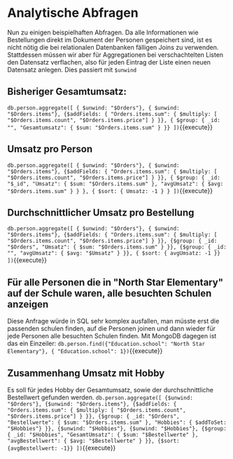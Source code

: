 # Analytische Abfragen
Nun zu einigen beispielhaften Abfragen. Da alle Informationen wie Bestellungen direkt im Dokument der Personen gespeichert sind, 
ist es nicht nötig die bei relationalen Datenbanken fälligen Joins zu verwenden. 
Stattdessen müssen wir aber für Aggregationen bei verschachtelten Listen den Datensatz verflachen, 
also für jeden Eintrag der Liste einen neuen Datensatz anlegen.
Dies passiert mit `$unwind`

## Bisheriger Gesamtumsatz:
`db.person.aggregate([
    { $unwind: "$Orders"},
    { $unwind: "$Orders.items"},
    {$addFields: {
        "Orders.items.sum": { $multiply: [ "$Orders.items.count", "$Orders.items.price"] }
    }},
    { $group: {
        _id: "",
        "Gesamtumsatz": { $sum: "$Orders.items.sum" }
    }}
])`{{execute}}

## Umsatz pro Person
`db.person.aggregate([
    { $unwind: "$Orders"},
    { $unwind: "$Orders.items"},
    {$addFields: {
        "Orders.items.sum": { $multiply: [ "$Orders.items.count", "$Orders.items.price"] }
    }},
    {
        $group: {
            _id: "$_id",
            "Umsatz": { $sum: "$Orders.items.sum" },
            "avgUmsatz": { $avg: "$Orders.items.sum" }
        }
    },
    {
        $sort: {
            Umsatz: -1
        }
    }
])`{{execute}}

## Durchschnittlicher Umsatz pro Bestellung
`db.person.aggregate([
    { $unwind: "$Orders"},
    { $unwind: "$Orders.items"},
    {$addFields: {
        "Orders.items.sum": { $multiply: [ "$Orders.items.count", "$Orders.items.price"] }
    }},
    {$group: {
        _id: "$Orders",
        "Umsatz": { $sum: "$Orders.items.sum" }
    }},
    {$group: {
        _id: "",
        "avgUmsatz": { $avg: "$Umsatz" }
    }},
    { $sort: { avgUmsatz: -1 }}
])`{{execute}}


## Für alle Personen die in "North Star Elementary" auf der Schule waren, alle besuchten Schulen anzeigen
Diese Anfrage würde in SQL sehr komplex ausfallen, man müsste erst die passenden schulen finden, 
auf die Personen joinen und dann wieder für jede Personen alle besuchten Schulen finden.
Mit MongoDB dagegen ist das ein Einzeiler:
`db.person.find({"Education.school": "North Star Elementary"}, { "Education.school": 1})`{{execute}}

## Zusammenhang Umsatz mit Hobby
Es soll für jedes Hobby der Gesamtumsatz, sowie der durchschnittliche Bestellwert gefunden werden. 
`db.person.aggregate([
    {$unwind: "$Orders"},
    {$unwind: "$Orders.items"},
    {$addFields: {
        "Orders.items.sum": { $multiply: [ "$Orders.items.count", "$Orders.items.price"] }
    }},
    {$group: {
        _id: "$Orders",
        "Bestellwerte": { $sum: "$Orders.items.sum" },
        "Hobbies": { $addToSet: "$Hobbies"}
    }},
    {$unwind: "$Hobbies"},
    {$unwind: "$Hobbies"},
    {$group: {
        _id: "$Hobbies",
        "GesamtUmsatz": { $sum: "$Bestellwerte" },
        "avgBestellwert": { $avg: "$Bestellwerte" }
    }},
    {$sort: {avgBestellwert: -1}}
])`{{execute}}
